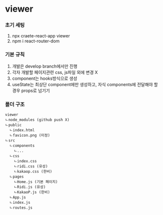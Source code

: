# viewer

### 초기 세팅
1. npx craete-react-app viewer
2. npm i react-router-dom

### 기본 규칙
1. 개발은 develop branch에서만 진행
2. 각자 개발할 페이지관련 css, js파일 외에 변경 X
3. component는 hooks방식으로 생성
4. useState는 최상단 component에만 생성하고, 자식 components에 전달해야 할 경우 props로 넘기기

### 폴더 구조
```
viewer
ㄴnode_modules (github push X)
ㄴpublic
  ㄴindex.html
  ㄴfavicon.png (미정)
ㄴsrc
  ㄴcomponents
    ㄴ...
  ㄴcss
    ㄴindex.css
    ㄴridi.css (유성)
    ㄴkakaop.css (한비)
  ㄴpages
    ㄴHome.js (기본 페이지)
    ㄴRidi.js (유성)
    ㄴKakaoP.js (한비)
  ㄴApp.js
  ㄴindex.js
  ㄴroutes.js
```
